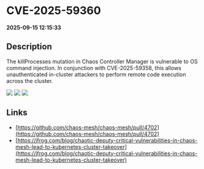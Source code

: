 # CVE-2025-59360

**2025-09-15 12:15:33**

## Description
The killProcesses mutation in Chaos Controller Manager is vulnerable to OS command injection. In conjunction with CVE-2025-59358, this allows unauthenticated in-cluster attackers to perform remote code execution across the cluster.

![](https://img.shields.io/static/v1?label=Score&message=9.8&color=red)
![](https://img.shields.io/static/v1?label=Severity&message=CRITICAL&color=red)
![](https://img.shields.io/static/v1?label=CWE&message=RCE&color=green)

## Links
- [https://github.com/chaos-mesh/chaos-mesh/pull/4702](https://github.com/chaos-mesh/chaos-mesh/pull/4702)
- [https://jfrog.com/blog/chaotic-deputy-critical-vulnerabilities-in-chaos-mesh-lead-to-kubernetes-cluster-takeover](https://jfrog.com/blog/chaotic-deputy-critical-vulnerabilities-in-chaos-mesh-lead-to-kubernetes-cluster-takeover)

